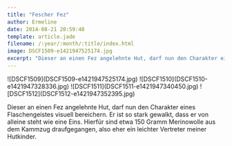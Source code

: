 ```yaml
---
title: "Fescher Fez"
author: Ermeline
date: 2014-08-21 20:59:48
template: article.jade
filename: /:year/:month/:title/index.html
image: DSCF1509-e1421947525174.jpg
excerpt: "Dieser an einen Fez angelehnte Hut, darf nun den Charakter eines Flaschengeistes visuell bereichern."
---
```


<div class='slideshow'>
![DSCF1509](DSCF1509-e1421947525174.jpg)
![DSCF1510](DSCF1510-e1421947328336.jpg)
![DSCF1511](DSCF1511-e1421947340450.jpg)
![DSCF1512](DSCF1512-e1421947352395.jpg)
<div>

Dieser an einen Fez angelehnte Hut, darf nun den Charakter eines
Flaschengeistes visuell bereichern. Er ist so stark gewalkt, dass er von
alleine steht wie eine Eins. Hierfür sind etwa 150 Gramm Merinowolle aus
dem Kammzug draufgegangen, also eher ein leichter Vertreter meiner
Hutkinder.
